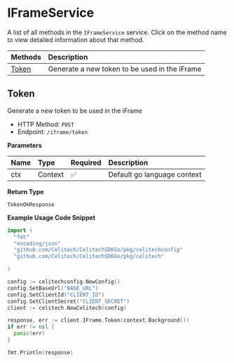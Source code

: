# IFrameService

A list of all methods in the `IFrameService` service. Click on the method name to view detailed information about that method.

| Methods         | Description                                   |
| :-------------- | :-------------------------------------------- |
| [Token](#token) | Generate a new token to be used in the iFrame |

## Token

Generate a new token to be used in the iFrame

- HTTP Method: `POST`
- Endpoint: `/iframe/token`

**Parameters**

| Name | Type    | Required | Description                 |
| :--- | :------ | :------- | :-------------------------- |
| ctx  | Context | ✅       | Default go language context |

**Return Type**

`TokenOkResponse`

**Example Usage Code Snippet**

```go
import (
  "fmt"
  "encoding/json"
  "github.com/Celitech/CelitechSDKGo/pkg/celitechconfig"
  "github.com/Celitech/CelitechSDKGo/pkg/celitech"

)

config := celitechconfig.NewConfig()
config.SetBaseUrl("BASE_URL")
config.SetClientId("CLIENT_ID")
config.SetClientSecret("CLIENT_SECRET")
client := celitech.NewCelitech(config)

response, err := client.IFrame.Token(context.Background())
if err != nil {
  panic(err)
}

fmt.Println(response)
```

